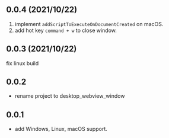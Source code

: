 ## 0.0.4 (2021/10/22)

1. implement `addScriptToExecuteOnDocumentCreated` on macOS.
2. add hot key `command + w` to close window.

## 0.0.3 (2021/10/22)

fix linux build

## 0.0.2

* rename project to desktop_webview_window

## 0.0.1

* add Windows, Linux, macOS support.
